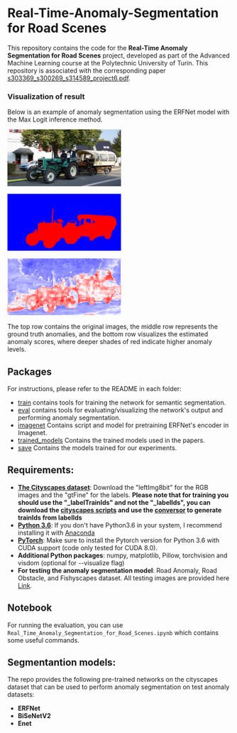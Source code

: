 # Real-Time-Anomaly-Segmentation for Road Scenes
This repository contains the code for the __Real-Time Anomaly Segmentation for Road Scenes__ project, developed as part of the Advanced Machine Learning course at the Polytechnic University of Turin. 
This repository is associated with the corresponding paper [s303369_s300269_s314589_project6.pdf](s303369_s300269_s314589_project6.pdf).

### Visualization of result
Below is an example of anomaly segmentation using the ERFNet model with the Max Logit inference method.


<p>
  <img src="samples/9_original.png" alt="Tractor" style="height:128px;width:256px;"/>
</p>
<p>
  <img src="samples/9_ground_truth_colored.png" alt="Tractor Ground Truth Anomaly" style="height:128px;width:256px;"/>
</p>
<p>
  <img src="samples/9_score.png" alt="Tractor Anomaly Scores" style="height:128px;width:256px;"/>
</p>
The top row contains the original images, the middle row represents the ground truth anomalies, and the bottom row visualizes the estimated anomaly scores,  where deeper shades of red indicate higher anomaly levels.


## Packages
For instructions, please refer to the README in each folder:

* [train](train) contains tools for training the network for semantic segmentation.
* [eval](eval) contains tools for evaluating/visualizing the network's output and performing anomaly segmentation.
* [imagenet](imagenet) Contains script and model for pretraining ERFNet's encoder in Imagenet.
* [trained_models](trained_models) Contains the trained models used in the papers. 
* [save](save) Contains the models trained for our experiments. 

## Requirements:

* [**The Cityscapes dataset**](https://www.cityscapes-dataset.com/): Download the "leftImg8bit" for the RGB images and the "gtFine" for the labels. **Please note that for training you should use the "_labelTrainIds" and not the "_labelIds", you can download the [cityscapes scripts](https://github.com/mcordts/cityscapesScripts) and use the [conversor](https://github.com/mcordts/cityscapesScripts/blob/master/cityscapesscripts/preparation/createTrainIdLabelImgs.py) to generate trainIds from labelIds**
* [**Python 3.6**](https://www.python.org/): If you don't have Python3.6 in your system, I recommend installing it with [Anaconda](https://www.anaconda.com/download/#linux)
* [**PyTorch**](http://pytorch.org/): Make sure to install the Pytorch version for Python 3.6 with CUDA support (code only tested for CUDA 8.0). 
* **Additional Python packages**: numpy, matplotlib, Pillow, torchvision and visdom (optional for --visualize flag)
* **For testing the anomaly segmentation model**: Road Anomaly, Road Obstacle, and Fishyscapes dataset. All testing images are provided here [Link](https://drive.google.com/file/d/1r2eFANvSlcUjxcerjC8l6dRa0slowMpx/view).

## Notebook
For running the evaluation, you can use `Real_Time_Anomaly_Segmentation_for_Road_Scenes.ipynb` which contains some useful commands.

## Segmentantion models:
The repo provides the following pre-trained networks on the cityscapes dataset that can be used to perform anomaly segmentation on test anomaly datasets:
* __ERFNet__ 
* __BiSeNetV2__ 
* __Enet__ 
